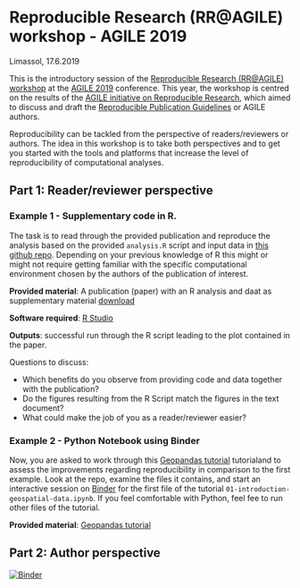 # Reproducible Research (RR@AGILE) workshop - AGILE 2019
Limassol, 17.6.2019

This is the introductory session of the [Reproducible Research (RR@AGILE) workshop](https://o2r.info/reproducible-agile/2019/) at the [AGILE 2019](https://agile-online.org/) conference. This year, the workshop is centred on the results of the [AGILE initiative on Reproducible Research](https://o2r.info/reproducible-agile/initiative/), which aimed to discuss and draft the [Reproducible Publication Guidelines](https://osf.io/phmce/) or AGILE authors.

Reproducibility can be tackled from the perspective of readers/reviewers or authors. The idea in this workshop is to take both perspectives and to get you started with the tools and platforms that increase the level of reproducibility of computational analyses.

## Part 1: Reader/reviewer perspective


### Example 1 - Supplementary code in R.

The task is to read through the provided publication and reproduce the analysis based on the provided `analysis.R` script and input data in [this github repo](https://github.com/cgranell/agile2019participants). Depending on your previous knowledge of R this might or might not require getting familiar with the specific computational environment chosen by the authors of the publication of interest. 


**Provided material**: A publication (paper) with an R analysis and daat as supplementary material [download]()  

**Software required**: [R Studio](https://www.rstudio.com/products/rstudio/download/)

**Outputs**: successful run through the R script leading to the plot contained in the paper.

Questions to discuss:
* Which benefits do you observe from providing code and data together with the publication?
* Do the figures resulting from the R Script match the figures in the text document?
* What could make the job of you as a reader/reviewer easier?


### Example 2 - Python Notebook using Binder
Now, you are asked to work through this [Geopandas tutorial](https://github.com/jorisvandenbossche/geopandas-tutorial) tutorialand to assess the improvements regarding reproducibility in comparison to the first example. 
Look at the repo, examine the files it contains, and start an interactive session on [Binder](https://mybinder.org/) for the first file of the tutorial `01-introduction-geospatial-data.ipynb`. If you feel comfortable with Python, feel fee to run other files of the tutorial.

**Provided material**: [Geopandas tutorial](https://github.com/jorisvandenbossche/geopandas-tutorial)


## Part 2: Author perspective


[![Binder](https://mybinder.org/badge_logo.svg)](https://mybinder.org/v2/gh/cgranell/agile2019/master)
